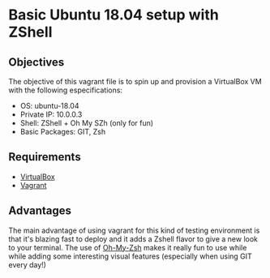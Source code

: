 # Basic Ubuntu 18.04 setup with ZShell 

## Objectives
The objective of this vagrant file is to spin up and provision a VirtualBox VM with the following especifications:

- OS: ubuntu-18.04
- Private IP: 10.0.0.3
- Shell: ZShell + Oh My SZh (only for fun)
- Basic Packages: GIT, Zsh

## Requirements

- [VirtualBox](https://www.virtualbox.org/)
- [Vagrant](https://www.vagrantup.com/downloads.html)

## Advantages
The main advantage of using vagrant for this kind of testing environment is that it's blazing fast to deploy and it adds a Zshell flavor to give a new look to your terminal. The use of [Oh-My-Zsh](https://github.com/robbyrussell/oh-my-zsh) makes it really fun to use while while adding some interesting visual features (especially when using GIT every day!)

